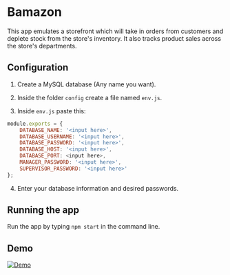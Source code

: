 # Bamazon

This app emulates a storefront which will take in orders from customers and deplete stock from the store's inventory. It also tracks product sales across the store's departments.

## Configuration

1. Create a MySQL database (Any name you want).

2. Inside the folder `config` create a file named `env.js`.

3. Inside `env.js` paste this:

```JavaScript
module.exports = {
	DATABASE_NAME: '<input here>',
	DATABASE_USERNAME: '<input here>',
	DATABASE_PASSWORD: '<input here>',
	DATABASE_HOST: '<input here>',
	DATABASE_PORT: <input here>,
	MANAGER_PASSWORD: '<input here>',
	SUPERVISOR_PASSWORD: '<input here>'
};
```
4. Enter your database information and desired passwords.

## Running the app

Run the app by typing `npm start` in the command line.

## Demo

[![Demo](https://img.youtube.com/vi/Onn8CGJku_0/0.jpg)](https://www.youtube.com/watch?v=Onn8CGJku_0)